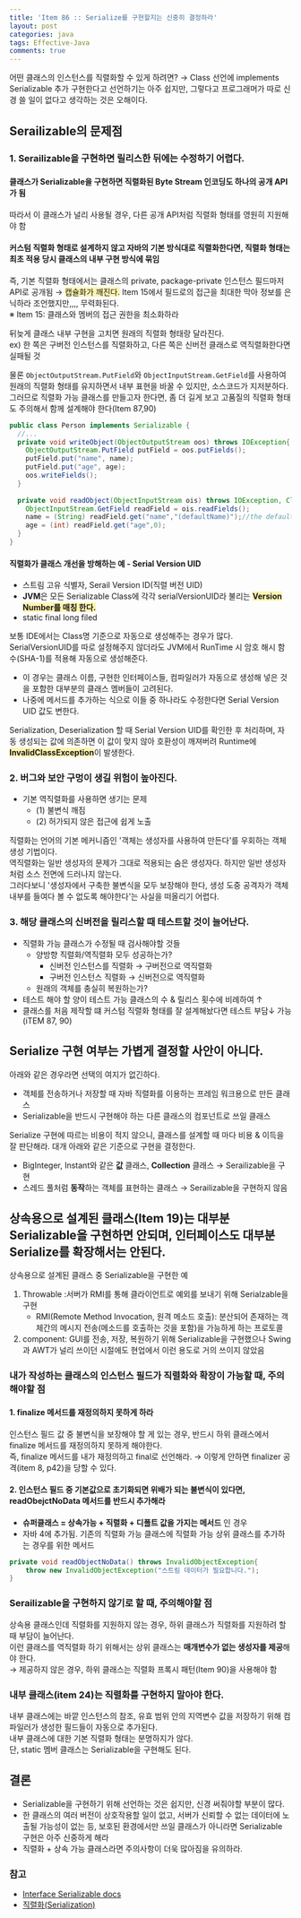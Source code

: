 ```yaml
---
title: 'Item 86 :: Serialize를 구현할지는 신중히 결정하라'
layout: post
categories: java
tags: Effective-Java
comments: true
---
```


어떤 클래스의 인스턴스를 직렬화할 수 있게 하려면? → Class 선언에 implements Serializable 추가
구현한다고 선언하기는 아주 쉽지만, 그렇다고 프로그래머가 따로 신경 쓸 일이 없다고 생각하는 것은 오해이다.

## Serailizable의 문제점
### 1. Serailizable을 구현하면 릴리스한 뒤에는 수정하기 어렵다.
#### 클래스가 Serializable을 구현하면 직렬화된 Byte Stream 인코딩도 하나의 공개 API가 됨
따라서 이 클래스가 널리 사용될 경우, 다른 공개 API처럼 직렬화 형태를 영원히 지원해야 함

#### 커스텀 직렬화 형태로 설계하지 않고 자바의 기본 방식대로 직렬화한다면, 직렬화 형태는 최초 적용 당시 클래스의 내부 구현 방식에 묶임
즉, 기본 직렬화 형태에서는 클래스의 private, package-private 인스턴스 필드마저 API로 공개됨 → <span style="background-color: #fff5b1">캡슐화가 깨진다.</span>
Item 15에서 필드로의 접근을 최대한 막아 정보를 은닉하라 조언했지만,,,, 무력화된다.  
※ Item 15: 클래스와 멤버의 접근 권한을 최소화하라

뒤늦게 클래스 내부 구현을 고치면 원래의 직렬화 형태랑 달라진다.  
ex) 한 쪽은 구버전 인스턴스를 직렬화하고, 다른 쪽은 신버전 클래스로 역직렬화한다면 실패될 것

물론 `ObjectOutputStream.PutField`와 `ObjectInputStream.GetField`를 사용하여 원래의 직렬화 형태를 유지하면서 내부 표현을 바꿀 수 있지만, 소스코드가 지저분하다.
그러므로 직렬화 가능 클래스를 만들고자 한다면, 좀 더 길게 보고 고품질의 직렬화 형태도 주의해서 함께 설계해야 한다(Item 87,90)
```java
public class Person implements Serializable {
  //...
  private void writeObject(ObjectOutputStream oos) throws IOException{
    ObjectOutputStream.PutField putField = oos.putFields();
    putField.put("name", name);
    putField.put("age", age);
    oos.writeFields();
  }
  
  private void readObject(ObjectInputStream ois) throws IOException, ClassNotFoundException {
    ObjectInputStream.GetField readField = ois.readFields();
    name = (String) readField.get("name","(defaultName)");//the default value to use if name does not have a value
    age = (int) readField.get("age",0);
  }
}
```

#### 직렬화가 클래스 개선을 방해하는 예 - Serial Version UID
- 스트림 고유 식별자, Serail Version ID(직렬 버전 UID)
- **JVM**은 모든 Serializable Class에 각각 serialVersionUID라 불리는 <span style="background-color: #fff5b1">**Version Number를 매칭 한다.**</span>
- static final long filed

보통 IDE에서는 Class명 기준으로 자동으로 생성해주는 경우가 많다.
SerialVersionUID를 따로 설정해주지 않더라도 JVM에서 RunTime 시 암호 해시 함수(SHA-1)를 적용해 자동으로 생성해준다.

- 이 경우는 클래스 이름, 구현한 인터페이스들, 컴파일러가 자동으로 생성해 넣은 것을 포함한 대부분의 클래스 멤버들이 고려된다.
- 나중에 메서드를 추가하는 식으로 이들 중 하나라도 수정한다면 Serial Version UID 값도 변한다.

Serialization, Deserialization 할 때 Serial Version UID를 확인한 후 처리하며, 자동 생성되는 값에 의존하면 이 값이 맞지 않아 호환성이 깨져버려 Runtime에 <span style="background-color: #fff5b1">**InvalidClassException**</span>이 발생한다.

### 2. 버그와 보안 구멍이 생길 위험이 높아진다.
- 기본 역직렬화를 사용하면 생기는 문제
  - (1) 불변식 깨짐
  - (2) 허가되지 않은 접근에 쉽게 노출

직렬화는 언어의 기본 메커니즘인 '객체는 생성자를 사용하여 만든다'를 우회하는 객체 생성 기법이다.  
역직렬화는 일반 생성자의 문제가 그대로 적용되는 숨은 생성자다. 하지만 일반 생성자처럼 소스 전면에 드러나지 않는다.  
그러다보니 '생성자에서 구축한 불변식을 모두 보장해야 한다, 생성 도중 공격자가 객체 내부를 들여다 볼 수 없도록 해야한다'는 사실을 떠올리기 어렵다.

### 3. 해당 클래스의 신버전을 릴리스할 때 테스트할 것이 늘어난다.
- 직렬화 가능 클래스가 수정될 때 검사해야할 것들
  - 양방향 직렬화/역직렬화 모두 성공하는가?
    - 신버전 인스턴스를 직렬화 → 구버전으로 역직렬화
    - 구버전 인스턴스 직렬화 → 신버전으로 역직렬화
  - 원래의 객체를 충실히 복원하는가?
- 테스트 해야 할 양이 테스트 가능 클래스의 수 & 릴리스 횟수에 비례하여 ↑
- 클래스를 처음 제작할 떄 커스텀 직렬화 형태를 잘 설계해놨다면 테스트 부담↓ 가능(iTEM 87, 90)

## Serialize 구현 여부는 가볍게 결정할 사안이 아니다.
아래와 같은 경우라면 선택의 여지가 없긴하다.
- 객체를 전송하거나 저장할 때 자바 직렬화를 이용하는 프레임 워크용으로 만든 클래스
- Serializable을 반드시 구현해야 하는 다른 클래스의 컴포넌트로 쓰일 클래스

Serialize 구현에 따르는 비용이 적지 않으니, 클래스를 설계할 때 마다 비용 & 이득을 잘 판단해라.
대개 아래와 같은 기준으로 구현을 결정한다.
- BigInteger, Instant와 같은 **값** 클래스, **Collection** 클래스
  → Serailizable을 구현
- 스레드 풀처럼 **동작**하는 객체를 표현하는 클래스
  → Serailizable을 구현하지 않음
  
## 상속용으로 설계된 클래스(Item 19)는 대부분 Serializable을 구현하면 안되며, 인터페이스도 대부분 Serialize를 확장해서는 안된다.
상속용으로 설계된 클래스 중 Serializable을 구현한 예
1. Throwable :서버가 RMI를 통해 클라이언트로 예외를 보내기 위해 Serialzable을 구현
   - RMI(Remote Method Invocation, 원격 메소드 호출): 분산되어 존재하는 객체간의 메시지 전송(메소드를 호출하는 것을 포함)을 가능하게 하는 프로토콜
2. component: GUI를 전송, 저장, 복원하기 위해 Serializable을 구현했으나 Swing과 AWT가 널리 쓰이던 시절에도 현업에서 이런 용도로 거의 쓰이지 않았음

### 내가 작성하는 클래스의 인스턴스 필드가 직렬화와 확장이 가능할 때, 주의해야할 점
#### 1. finalize 메서드를 재정의하지 못하게 하라
인스턴스 필드 값 중 불변식을 보장해야 할 게 있는 경우, 반드시 하위 클래스에서 finalize 메서드를 재정의하지 못하게 해야한다.  
즉, finalize 메서드를 내가 재정의하고 final로 선언해라. → 이렇게 안하면 finalizer 공격(item 8, p42)을 당할 수 있다.

#### 2. 인스턴스 필드 중 기본값으로 초기화되면 위배가 되는 불변식이 있다면, readObejctNoData 메서드를 반드시 추가해라
- **슈퍼클래스 = 상속가능 + 직렬화 + 디폴트 값을 가지는 메서드** 인 경우
- 자바 4에 추가됨. 기존의 직렬화 가능 클래스에 직렬화 가능 상위 클래스를 추가하는 경우를 위한 메서드
```java
private void readObjectNoData() throws InvalidObjectException{
    throw new InvalidObjectException("스트림 데이터가 필요합니다.");
}
```

### Serailizable을 구현하지 않기로 할 때, 주의해야할 점 
상속용 클래스인데 직렬화를 지원하지 않는 경우, 하위 클래스가 직렬화를 지원하려 할 때 부담이 늘어난다.  
이런 클래스를 역직렬화 하기 위해서는 상위 클래스는 **매개변수가 없는 생성자를 제공**해야 한다.  
→ 제공하지 않은 경우, 하위 클래스는 직렬화 프록시 패턴(Item 90)을 사용해야 함

### 내부 클래스(item 24)는 직렬화를 구현하지 말아야 한다.
내부 클래스에는 바깥 인스턴스의 참조, 유효 범위 안의 지역변수 값을 저장하기 위해 컴파일러가 생성한 필드들이 자동으로 추가된다.  
내부 클래스에 대한 기본 직렬화 형태는 분명하지가 않다.  
단, static 멤버 클래스는 Serializable을 구현해도 된다.

## 결론
- Serializable을 구현하기 위해 선언하는 것은 쉽지만, 신경 써줘야할 부분이 많다.
- 한 클래스의 여러 버전이 상호작용할 일이 없고, 서버가 신뢰할 수 없는 데이터에 노출될 가능성이 없는 등, 보호된 환경에서만 쓰일 클래스가 아니라면 Serializable 구현은 아주 신중하게 해라
- 직렬화 + 상속 가능 클래스라면 주의사항이 더욱 많아짐을 유의하라.

### 참고
- [Interface Serializable docs](https://docs.oracle.com/javase/8/docs/api/java/io/Serializable.html)
- [직렬화(Serialization)](https://brunch.co.kr/@oemilk/179)